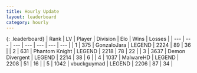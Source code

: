 ```yaml
---
title: Hourly Update
layout: leaderboard
category: hourly
---
```


{: .leaderboard}
| Rank | LV | Player | Division | Elo | Wins | Losses |
| --- | --- | --- | --- | --- | --- | --- |
| <span data-change="0">1</span> | 375 | <span title="ID: 650626">GonzaloJara</span> | LEGEND | <span data-change="0">2224</span> | <span data-change="0">89</span> | <span data-change="0">36</span> |
| <span data-change="0">2</span> | 631 | <span title="ID: 742939">Phantom Knight</span> | LEGEND | <span data-change="0">2218</span> | <span data-change="0">78</span> | <span data-change="0">22</span> |
| <span data-change="0">3</span> | 3637 | <span title="ID: 370081">Demon Divergent</span> | LEGEND | <span data-change="0">2214</span> | <span data-change="0">38</span> | <span data-change="0">6</span> |
| <span data-change="0">4</span> | 1037 | <span title="ID: 261794">MalwareHD</span> | LEGEND | <span data-change="0">2208</span> | <span data-change="0">51</span> | <span data-change="0">16</span> |
| <span data-change="0">5</span> | 1042 | <span title="ID: 418052">vbuckguymad</span> | LEGEND | <span data-change="16">2206</span> | <span data-change="1">87</span> | <span data-change="0">34</span> |